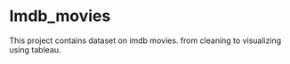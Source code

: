 # Imdb_movies
 This project contains  dataset on imdb movies. from cleaning to visualizing using tableau.
